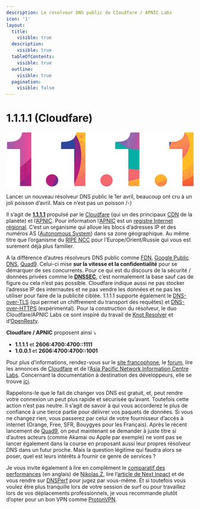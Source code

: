 ```yaml
---
description: Le résolveur DNS public de CIoudfare / APNIC Labs
icon: '1'
layout:
  title:
    visible: true
  description:
    visible: true
  tableOfContents:
    visible: true
  outline:
    visible: true
  pagination:
    visible: false
---
```


# 1.1.1.1 (Cloudfare)

![](../../../.gitbook/assets/1.1.1.1.gif)

Lancer un nouveau résolveur DNS public le 1er avril, beaucoup ont cru à un joli poisson d’avril. Mais ce n’est pas un poisson /-)

Il s’agit de [**1.1.1.1**](https://1.1.1.1/) propulsé par le [Cloudfare](https://www.cloudflare.com/) (qui un des principaux [CDN](https://fr.wikipedia.org/wiki/R%C3%A9seau_de_diffusion_de_contenu) de la planète) et l’[APNIC](https://labs.apnic.net/?p=1127). Pour information l’[APNIC](https://www.apnic.net/) est un [registre Internet régional](https://fr.wikipedia.org/wiki/Registre_Internet_r%C3%A9gional). C’est un organisme qui alloue les blocs d’adresses IP et des numéros AS ([Autonomous System](https://fr.wikipedia.org/wiki/Autonomous_System)) dans sa zone géographique. Au même titre que l’organisme du [RIPE NCC](https://www.ripe.net/) pour l’Europe/Orient/Russie qui vous est surement déjà plus familier.

A la différence d’autres résolveurs DNS public comme [FDN](https://www.fdn.fr/actions/dns), [Google Public DNS](https://developers.google.com/speed/public-dns), [Quad9](https://www.quad9.net/). Celui-ci mise **sur la vitesse et la confidentialité** pour se démarquer de ses concurrents. Pour ce qui est du discours de la sécurité / données privées comme le [**DNSSEC**](https://fr.wikipedia.org/wiki/Domain_Name_System_Security_Extensions), c’est normalement la base sauf cas de figure ou cela n’est pas possible. Cloudfare indique aussi ne pas stocker l’adresse IP des internautes et ne pas vendre les données et ne pas les utiliser pour faire de la publicité ciblée. 1.1.1.1 supporte également le [DNS-over-TLS](https://www.thesslstore.com/blog/what-is-dns-over-tls/) (qui permet un chiffrement du transport des requêtes) et [DNS-over-HTTPS](https://en.wikipedia.org/wiki/DNS_over_HTTPS) (expérimental). Pour la construction du résolveur, le duo Cloudfare/APNIC Labs ce sont inspiré du travail de [Knot Resolver](https://www.knot-resolver.cz/) et d’[OpenResty](https://openresty.org/en/).

**Cloudfare / APNIC** proposent ainsi ⤵

* **1.1.1.1** et **2606:4700:4700::1111**
* **1.0.0.1** et **2606:4700:4700::1001**

Pour plus d’informations, rendez-vous sur le [site francophone](https://1.1.1.1/fr), le [forum](https://community.cloudflare.com/c/reliability/1111), lire les annonces de [Cloudfare](https://blog.cloudflare.com/announcing-1111) et de l’[Asia Pacific Network Information Centre Labs](https://labs.apnic.net/?p=1127). Concernant la documentation à destination des développeurs, elle se trouve [ici](https://developers.cloudflare.com/1.1.1.1/dns-over-https/).

Rappelons-le que le fait de changer vos DNS est gratuit, et, peut rendre votre connexion un peut plus rapide et sécurisée qu’avant. Toutefois cette action n’est pas neutre. Il s’agit de savoir à qui vous accorderez le plus de confiance à une tierce partie pour délivrer vos paquets de données. Si vous ne changez rien, vous passerez par celui de votre fournisseur d’accès à internet (Orange, Free, SFR, Bouygyes pour les Français). Après le récent lancement de [Quad9](https://www.quad9.net/), on peut maintenant se demander à juste titre si d’autres acteurs (comme Akamai ou Apple par exemple) ne vont pas se lancer également dans la course en proposant aussi leur propres résolveur DNS dans un futur proche. Mais la question légitime qui faudra alors se poser, quel est leurs intérêts à fournir ce genre de services ?

Je vous invite également à lire en complément le [comparatif des performances](https://medium.com/@nykolas.z/dns-resolvers-performance-compared-cloudflare-x-google-x-quad9-x-opendns-149e803734e5) (en anglais) de [Nikolas.Z](https://medium.com/@nykolas.z), lire l’[article de Next Inpact](https://www.nextinpact.com/news/106399-1-1-1-1-cloudflare-annonce-son-resolveur-dns-rapide-securise-et-respectueux-vie-privee.htm) et de vous rendre sur [DNSPerf](https://www.dnsperf.com/) pour jugez par vous-même. Et si toutefois vous voulez être plus tranquille lors de votre session de surf ou pour travaillez lors de vos déplacements professionnels, je vous recommande plutôt d’opter pour un bon VPN comme [ProtonVPN](https://protonvpn.com/).
